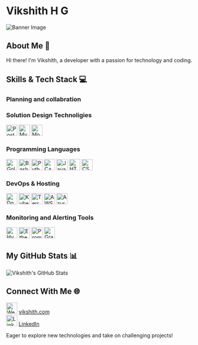 # Vikshith H G

![Banner Image](banner-url.jpg)

## About Me 🚀
Hi there! I'm Vikshith, a developer with a passion for technology and coding.

## Skills & Tech Stack 💻

### Planning and collabration

### Solution Design Technoligies
<img src="postgresql-icon-url.png" width="30" height="30" alt="PostgreSQL Icon"/>
<img src="mysql-icon-url.png" width="30" height="30" alt="MySQL Icon"/>
<img src="mongodb-icon-url.png" width="30" height="30" alt="MongoDB Icon"/>

### Programming Languages
<img src="https://go.dev/blog/go-brand/Go-Logo/PNG/Go-Logo_Aqua.png" width="30" height="30" alt="Golang Icon"/>
<img src="bash-icon-url.png" width="30" height="30" alt="Bash Icon"/>
<img src="python-icon-url.png" width="30" height="30" alt="Python Icon"/>
<img src="c++-icon-url.png" width="30" height="30" alt="C++ Icon"/>
<img src="javascript-icon-url.png" width="30" height="30" alt="JavaScript Icon"/>
<img src="html-icon-url.png" width="30" height="30" alt="HTML Icon"/>
<img src="css-icon-url.png" width="30" height="30" alt="CSS Icon"/>

### DevOps & Hosting
<img src="docker-icon-url.png" width="30" height="30" alt="Docker Icon"/>
<img src="kubernetes-icon-url.png" width="30" height="30" alt="Kubernetes Icon"/>
<img src="terraform-icon-url.png" width="30" height="30" alt="Terraform Icon"/>
<img src="aws-icon-url.png" width="30" height="30" alt="AWS Icon"/>
<img src="azure-icon-url.png" width="30" height="30" alt="Azure Icon"/>

### Monitoring and Alerting Tools
<img src="hyperledger-icon-url.png" width="30" height="30" alt="Hyperledger Icon"/>
<img src="ethereum-icon-url.png" width="30" height="30" alt="Ethereum Icon"/>
<img src="prometheus-icon-url.png" width="30" height="30" alt="Prometheus Icon"/>
<img src="grafana-icon-url.png" width="30" height="30" alt="Grafana Icon"/>

## My GitHub Stats 📊
![Vikshith's GitHub Stats](https://github-readme-stats.vercel.app/api?username=vikshith-hg-c&show_icons=true)

## Connect With Me 🌐
<img src="website-icon-url.png" width="30" height="30" alt="Website Icon"/> [vikshith.com](https://www.vikshith.com)  
<img src="linkedin-icon-url.png" width="30" height="30" alt="LinkedIn Icon"/> [LinkedIn](https://www.linkedin.com/in/vikshith)

Eager to explore new technologies and take on challenging projects!
